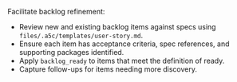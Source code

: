Facilitate backlog refinement:
- Review new and existing backlog items against specs using `files/.a5c/templates/user-story.md`.
- Ensure each item has acceptance criteria, spec references, and supporting packages identified.
- Apply `backlog_ready` to items that meet the definition of ready.
- Capture follow-ups for items needing more discovery.
